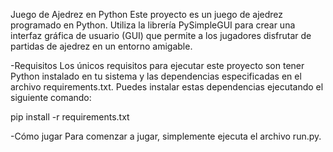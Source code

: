 Juego de Ajedrez en Python
    Este proyecto es un juego de ajedrez programado en Python. Utiliza la librería PySimpleGUI para crear una interfaz gráfica de usuario (GUI) que permite a los jugadores disfrutar de partidas de ajedrez en un entorno amigable.

-Requisitos
    Los únicos requisitos para ejecutar este proyecto son tener Python instalado en tu sistema y las dependencias especificadas en el archivo requirements.txt. Puedes instalar estas dependencias ejecutando el siguiente comando:

pip install -r requirements.txt

-Cómo jugar
    Para comenzar a jugar, simplemente ejecuta el archivo run.py.